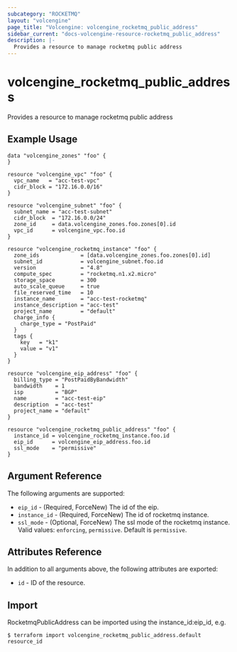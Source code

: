 ```yaml
---
subcategory: "ROCKETMQ"
layout: "volcengine"
page_title: "Volcengine: volcengine_rocketmq_public_address"
sidebar_current: "docs-volcengine-resource-rocketmq_public_address"
description: |-
  Provides a resource to manage rocketmq public address
---
```

# volcengine_rocketmq_public_address
Provides a resource to manage rocketmq public address
## Example Usage
```hcl
data "volcengine_zones" "foo" {
}

resource "volcengine_vpc" "foo" {
  vpc_name   = "acc-test-vpc"
  cidr_block = "172.16.0.0/16"
}

resource "volcengine_subnet" "foo" {
  subnet_name = "acc-test-subnet"
  cidr_block  = "172.16.0.0/24"
  zone_id     = data.volcengine_zones.foo.zones[0].id
  vpc_id      = volcengine_vpc.foo.id
}

resource "volcengine_rocketmq_instance" "foo" {
  zone_ids             = [data.volcengine_zones.foo.zones[0].id]
  subnet_id            = volcengine_subnet.foo.id
  version              = "4.8"
  compute_spec         = "rocketmq.n1.x2.micro"
  storage_space        = 300
  auto_scale_queue     = true
  file_reserved_time   = 10
  instance_name        = "acc-test-rocketmq"
  instance_description = "acc-test"
  project_name         = "default"
  charge_info {
    charge_type = "PostPaid"
  }
  tags {
    key   = "k1"
    value = "v1"
  }
}

resource "volcengine_eip_address" "foo" {
  billing_type = "PostPaidByBandwidth"
  bandwidth    = 1
  isp          = "BGP"
  name         = "acc-test-eip"
  description  = "acc-test"
  project_name = "default"
}

resource "volcengine_rocketmq_public_address" "foo" {
  instance_id = volcengine_rocketmq_instance.foo.id
  eip_id      = volcengine_eip_address.foo.id
  ssl_mode    = "permissive"
}
```
## Argument Reference
The following arguments are supported:
* `eip_id` - (Required, ForceNew) The id of the eip.
* `instance_id` - (Required, ForceNew) The id of rocketmq instance.
* `ssl_mode` - (Optional, ForceNew) The ssl mode of the rocketmq instance. Valid values: `enforcing`, `permissive`. Default is `permissive`.

## Attributes Reference
In addition to all arguments above, the following attributes are exported:
* `id` - ID of the resource.



## Import
RocketmqPublicAddress can be imported using the instance_id:eip_id, e.g.
```
$ terraform import volcengine_rocketmq_public_address.default resource_id
```

